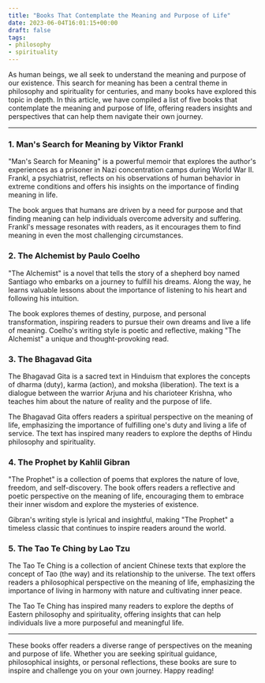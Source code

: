 ```yaml
---
title: "Books That Contemplate the Meaning and Purpose of Life"
date: 2023-06-04T16:01:15+00:00
draft: false
tags: 
- philosophy
- spirituality
---
```


As human beings, we all seek to understand the meaning and purpose of our existence. This search for meaning has been a central theme in philosophy and spirituality for centuries, and many books have explored this topic in depth. In this article, we have compiled a list of five books that contemplate the meaning and purpose of life, offering readers insights and perspectives that can help them navigate their own journey.

---

### 1. Man's Search for Meaning by Viktor Frankl

"Man's Search for Meaning" is a powerful memoir that explores the author's experiences as a prisoner in Nazi concentration camps during World War II. Frankl, a psychiatrist, reflects on his observations of human behavior in extreme conditions and offers his insights on the importance of finding meaning in life.

The book argues that humans are driven by a need for purpose and that finding meaning can help individuals overcome adversity and suffering. Frankl's message resonates with readers, as it encourages them to find meaning in even the most challenging circumstances.

### 2. The Alchemist by Paulo Coelho

"The Alchemist" is a novel that tells the story of a shepherd boy named Santiago who embarks on a journey to fulfill his dreams. Along the way, he learns valuable lessons about the importance of listening to his heart and following his intuition.

The book explores themes of destiny, purpose, and personal transformation, inspiring readers to pursue their own dreams and live a life of meaning. Coelho's writing style is poetic and reflective, making "The Alchemist" a unique and thought-provoking read.

### 3. The Bhagavad Gita

The Bhagavad Gita is a sacred text in Hinduism that explores the concepts of dharma (duty), karma (action), and moksha (liberation). The text is a dialogue between the warrior Arjuna and his charioteer Krishna, who teaches him about the nature of reality and the purpose of life.

The Bhagavad Gita offers readers a spiritual perspective on the meaning of life, emphasizing the importance of fulfilling one's duty and living a life of service. The text has inspired many readers to explore the depths of Hindu philosophy and spirituality.

### 4. The Prophet by Kahlil Gibran

"The Prophet" is a collection of poems that explores the nature of love, freedom, and self-discovery. The book offers readers a reflective and poetic perspective on the meaning of life, encouraging them to embrace their inner wisdom and explore the mysteries of existence.

Gibran's writing style is lyrical and insightful, making "The Prophet" a timeless classic that continues to inspire readers around the world.

### 5. The Tao Te Ching by Lao Tzu

The Tao Te Ching is a collection of ancient Chinese texts that explore the concept of Tao (the way) and its relationship to the universe. The text offers readers a philosophical perspective on the meaning of life, emphasizing the importance of living in harmony with nature and cultivating inner peace.

The Tao Te Ching has inspired many readers to explore the depths of Eastern philosophy and spirituality, offering insights that can help individuals live a more purposeful and meaningful life.

---

These books offer readers a diverse range of perspectives on the meaning and purpose of life. Whether you are seeking spiritual guidance, philosophical insights, or personal reflections, these books are sure to inspire and challenge you on your own journey. Happy reading!